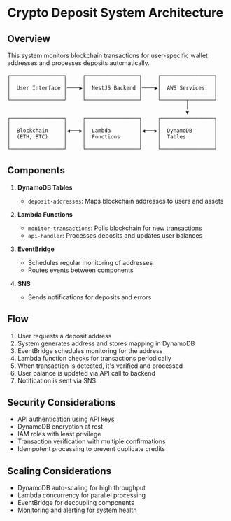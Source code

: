# Crypto Deposit System Architecture

## Overview

This system monitors blockchain transactions for user-specific wallet addresses and processes deposits automatically.

```
┌─────────────────┐     ┌─────────────────┐     ┌─────────────────┐
│                 │     │                 │     │                 │
│  User Interface │────▶│  NestJS Backend │────▶│  AWS Services   │
│                 │     │                 │     │                 │
└─────────────────┘     └─────────────────┘     └────────┬────────┘
                                                         │
                                                         ▼
┌─────────────────┐     ┌─────────────────┐     ┌─────────────────┐
│                 │     │                 │     │                 │
│  Blockchain     │◀───▶│  Lambda         │◀───▶│  DynamoDB       │
│  (ETH, BTC)     │     │  Functions      │     │  Tables         │
│                 │     │                 │     │                 │
└─────────────────┘     └─────────────────┘     └─────────────────┘
```

## Components

1. **DynamoDB Tables**
   - `deposit-addresses`: Maps blockchain addresses to users and assets

2. **Lambda Functions**
   - `monitor-transactions`: Polls blockchain for new transactions
   - `api-handler`: Processes deposits and updates user balances

3. **EventBridge**
   - Schedules regular monitoring of addresses
   - Routes events between components

4. **SNS**
   - Sends notifications for deposits and errors

## Flow

1. User requests a deposit address
2. System generates address and stores mapping in DynamoDB
3. EventBridge schedules monitoring for the address
4. Lambda function checks for transactions periodically
5. When transaction is detected, it's verified and processed
6. User balance is updated via API call to backend
7. Notification is sent via SNS

## Security Considerations

- API authentication using API keys
- DynamoDB encryption at rest
- IAM roles with least privilege
- Transaction verification with multiple confirmations
- Idempotent processing to prevent duplicate credits

## Scaling Considerations

- DynamoDB auto-scaling for high throughput
- Lambda concurrency for parallel processing
- EventBridge for decoupling components
- Monitoring and alerting for system health